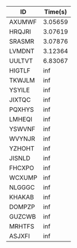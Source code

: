 |ID|Time(s)|
|-|-|
|AXUMWF|3.05659|
|HRQJRI|3.07619|
|SRASMR|3.07876|
|LVMDNT|3.12364|
|UULTVT|6.83067|
|HIGTLF|inf|
|TKWJLM|inf|
|YSYILE|inf|
|JIXTQC|inf|
|PQXHYS|inf|
|LMHEQI|inf|
|YSWVNF|inf|
|WVYNJR|inf|
|YZHOHT|inf|
|JISNLD|inf|
|FHCXPO|inf|
|WCXUMP|inf|
|NLGGGC|inf|
|KHAKAB|inf|
|DOMPZP|inf|
|GUZCWB|inf|
|MRHTFS|inf|
|ASJXFI|inf|
